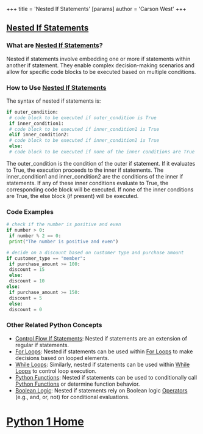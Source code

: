 +++
 title = 'Nested If Statements'
[params]
	author = 'Carson West'
+++
## [Nested If Statements](./../nested-if-statements/)

### What are [Nested If Statements](./../nested-if-statements/)?
Nested if statements involve embedding one or more if statements within another if statement. They enable complex decision-making scenarios and allow for specific code blocks to be executed based on multiple conditions.

### How to Use [Nested If Statements](./../nested-if-statements/)
The syntax of nested if statements is:

```python
if outer_condition:
 # code block to be executed if outer_condition is True
 if inner_condition1:
 # code block to be executed if inner_condition1 is True
 elif inner_condition2:
 # code block to be executed if inner_condition2 is True
 else:
 # code block to be executed if none of the inner conditions are True
```

The outer_condition is the condition of the outer if statement. If it evaluates to True, the execution proceeds to the inner if statements. The inner_condition1 and inner_condition2 are the conditions of the inner if statements. If any of these inner conditions evaluate to True, the corresponding code block will be executed. If none of the inner conditions are True, the else block (if present) will be executed.

### Code Examples
```python
# check if the number is positive and even
if number > 0:
 if number % 2 == 0:
 print("The number is positive and even")
```

```python
# decide on a discount based on customer type and purchase amount
if customer_type == "member":
 if purchase_amount >= 100:
 discount = 15
 else:
 discount = 10
else:
 if purchase_amount >= 150:
 discount = 5
 else:
 discount = 0
```

### Other Related Python Concepts

- [Control Flow If Statements](./../control-flow-if-statements/): Nested if statements are an extension of regular if statements.
- [For Loops](./../for-loops/): Nested if statements can be used within [For Loops](./../for-loops/) to make decisions based on looped elements.
- [While Loops](./../while-loops/): Similarly, nested if statements can be used within [While Loops](./../while-loops/) to control loop execution.
- [Python Functions](./../python-functions/): Nested if statements can be used to conditionally call [Python Functions](./../python-functions/) or determine function behavior.
- [Boolean Logic](./../boolean-logic/): Nested if statements rely on Boolean logic [Operators](./../operators/) (e.g., and, or, not) for conditional evaluations.
# [Python 1 Home](./../python-1-home/)